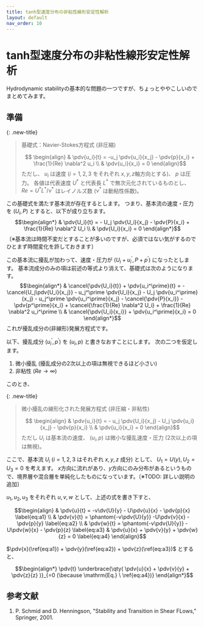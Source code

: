 ```yaml
---
title: tanh型速度分布の非粘性線形安定性解析
layout: default
nav_order: 10
---
```


# tanh型速度分布の非粘性線形安定性解析


Hydrodynamic stabilityの基本的な問題の一つですが、ちょっとややこしいのでまとめてみます。

## 準備

{: .new-title}
> 基礎式：Navier-Stokes方程式 (非圧縮)
> 
> $$ \begin{align}
& \pdv{u_i}{t} = -u_j \pdv{u_i}{x_j} - \pdv{p}{x_i} + \frac{1}{Re} \nabla^2 u_i \\
& \pdv{u_i}{x_i} = 0
\end{align}$$
> ただし、 $u_i$ は速度 ($i=1,2,3$ をそれぞれ $x, y, z$軸方向とする)、 $p$ は圧力。
> 各値は代表速度 $U^\ast$ と代表長 $L^\ast$ で無次元化されているものとし、 $Re=U^\ast L^\ast / \nu^\ast$ はレイノルズ数 ($\nu^\ast$ は動粘性係数)。

この基礎式を満たす基本流が存在するとします。
つまり、基本流の速度・圧力を $(U_i, P)$ とすると、以下が成り立ちます。
$$\begin{align*}
& \pdv{U_i}{t} = - U_j \pdv{U_i}{x_j} - \pdv{P}{x_i} + \frac{1}{Re} \nabla^2 U_i \\
& \pdv{U_i}{x_i} = 0
\end{align*}$$
〔※基本流は時間不変だとすることが多いのですが、必須ではない気がするのでひとまず時間変化を許しておきます〕

この基本流に擾乱が加わって、速度・圧力が $(U_i + u_i^\prime, P+p^\prime)$ になったとします。
基本流成分のみの項は前述の等式より消えて、基礎式は次のようになります。
$$\begin{align*}
& \cancel{\pdv{U_i}{t}} + \pdv{u_i^\prime}{t} = -
\cancel{U_j\pdv{U_i}{x_j}} - u_j^\prime \pdv{U_i}{x_j} - U_j \pdv{u_i^\prime}{x_j} - u_j^\prime \pdv{u_i^\prime}{x_j} -
\cancel{\pdv{P}{x_i}} - \pdv{p^\prime}{x_i} + \cancel{\frac{1}{Re} \nabla^2 U_i} + \frac{1}{Re} \nabla^2 u_i^\prime \\
& \cancel{\pdv{U_i}{x_i}} + \pdv{u_i^\prime}{x_i} = 0
\end{align*}$$
これが擾乱成分の(非線形)発展方程式です。

以下、擾乱成分 $(u_i^\prime, p^\prime)$ を $(u_i, p)$ と書きなおすことにします。
次の二つを仮定します。
1. 微小擾乱 (擾乱成分の2次以上の項は無視できるほど小さい)
2. 非粘性 ($Re \to \infty$)

このとき、

{: .new-title}
> 微小擾乱の線形化された発展方程式 (非圧縮・非粘性)
> 
> $$ \begin{align}
& \pdv{u_i}{t} = - u_j \pdv{U_i}{x_j} - U_j \pdv{u_i}{x_j} - \pdv{p}{x_i} \\
& \pdv{u_i}{x_i} = 0
\end{align}$$
> ただし $U_i$ は基本流の速度、 $(u_i, p)$ は微小な擾乱速度・圧力 (2次以上の項は無視)。



ここで、基本流 $U_i$ ($i=1,2,3$ はそれぞれ $x,y,z$ 成分) として、 $U_1 = U(y), U_2=U_3=0$ を考えます。 
$x$方向に流れがあり、$y$方向にのみ分布があるというもので、境界層や混合層を単純化したものになっています。〔※TODO: 詳しい説明の追加〕

$u_1, u_2, u_3$ をそれぞれ $u, v, w$ として、上述の式を書き下すと、

$$\begin{align}
& \pdv{u}{t} = -v\dv{U}{y} - U\pdv{u}{x} - \pdv{p}{x} \label{eq:a1} \\
& \pdv{v}{t} = \phantom{-v\pdv{U}{y}} -U\pdv{v}{x} - \pdv{p}{y} \label{eq:a2} \\
& \pdv{w}{t} = \phantom{-v\pdv{U}{y}} -U\pdv{w}{x} - \pdv{p}{z} \label{eq:a3}
& \pdv{u}{x} + \pdv{v}{y} + \pdv{w}{z} = 0 \label{eq:a4}
\end{align}$$

$\pdv{x}(\ref{eq:a1}) + \pdv{y}(\ref{eq:a2}) + \pdv{z}(\ref{eq:a3})$ とすると、

$$\begin{align*}
\pdv{t} \underbrace{\qty( \pdv{u}{x} + \pdv{v}{y} + \pdv{z}{z} )}_{=0 (\because \mathrm{Eq.} \ \ref{eq:a4})}
\end{align*}$$


## 参考文献
1. P. Schmid and D. Henningson, "Stability and Transition in Shear FLows," Springer, 2001.
